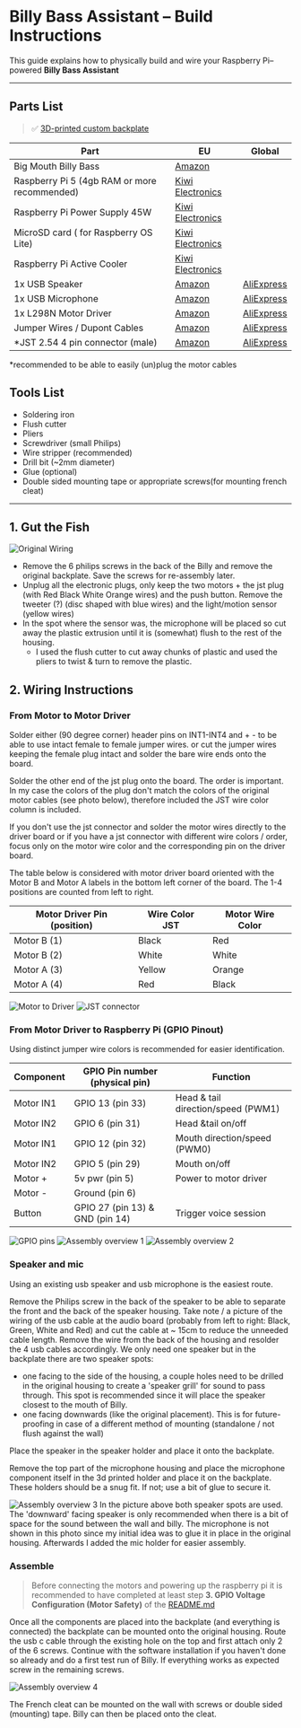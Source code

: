 # Billy Bass Assistant – Build Instructions

This guide explains how to physically build and wire your Raspberry Pi–powered **Billy Bass Assistant**

---

## Parts List
> ✅ [3D-printed custom backplate](https://makerworld.com/en/models/1457024-ai-fish-billy-big-mouth-bass-backplate#profileId-1518677)

| Part                                         | EU                                                                                                                                          | Global                                                             |
|----------------------------------------------|---------------------------------------------------------------------------------------------------------------------------------------------|--------------------------------------------------------------------|
| Big Mouth Billy Bass                         | [Amazon](https://amzn.eu/d/gzyNRsg)                                                                                                         |                                                                    |
| Raspberry Pi 5 (4gb RAM or more recommended) | [Kiwi Electronics](https://www.kiwi-electronics.com/nl/raspberry-pi-5-computers-accessoires-415/raspberry-pi-5-4gb-11579 )                  |                                                                    |
| Raspberry Pi Power Supply 45W                | [Kiwi Electronics](https://www.kiwi-electronics.com/nl/raspberry-pi-45w-usb-c-power-supply-wit-eu-20344 )                                   |                                                                    |
| MicroSD card ( for Raspberry OS Lite)        | [Kiwi Electronics](https://www.kiwi-electronics.com/nl/transcend-64gb-microsd-met-adapter-uhs-i-u3-a2-ultra-performance-160-80-mb-s-11632 ) |                                                                    |
| Raspberry Pi Active Cooler                   | [Kiwi Electronics](https://www.kiwi-electronics.com/nl/raspberry-pi-active-cooler-11585 )                                                   |                                                                    |
| 1x USB Speaker                               | [Amazon](https://amzn.eu/d/2yklfno)                                                                                                         | [AliExpress](https://nl.aliexpress.com/item/1005007168026736.html) |
| 1x USB Microphone                            | [Amazon](https://amzn.eu/d/7Y9GhoL)                                                                                                         | [AliExpress](https://nl.aliexpress.com/item/1005007211513791.html) |
| 1x L298N Motor Driver                        | [Amazon](https://amzn.eu/d/g9yBNVg)                                                                                                         | [AliExpress](https://nl.aliexpress.com/item/1005006890733953.html) |
| Jumper Wires / Dupont Cables                 | [Amazon](https://amzn.eu/d/i4kyXG2)                                                                                                         | [AliExpress](https://nl.aliexpress.com/item/1005003641187997.html) |
| *JST 2.54 4 pin connector (male)             | [Amazon](https://amzn.eu/d/i4kyXG2)                                                                                                         | [AliExpress](https://nl.aliexpress.com/item/1005007460897865.html) |

*recommended to be able to easily (un)plug the motor cables

## Tools List

- Soldering iron
- Flush cutter
- Pliers
- Screwdriver (small Philips)
- Wire stripper (recommended)
- Drill bit (~2mm diameter)
- Glue (optional)
- Double sided mounting tape or appropriate screws(for mounting french cleat)

---

## 1. Gut the Fish

![Original Wiring](./images/original_wiring.jpeg)
- Remove the 6 philips screws in the back of the Billy and remove the original backplate. Save the screws for re-assembly later.
- Unplug all the electronic plugs, only keep the two motors + the jst plug (with Red Black White Orange wires) and the push button. Remove the tweeter (?) (disc shaped with blue wires) and the light/motion sensor (yellow wires)
- In the spot where the sensor was, the microphone will be placed so cut away the plastic extrusion until it is (somewhat) flush to the rest of the housing.
  - I used the flush cutter to cut away chunks of plastic and used the pliers to twist & turn to remove the plastic.

  
## 2. Wiring Instructions

### From Motor to Motor Driver

Solder either (90 degree corner) header pins on INT1-INT4 and + - to be able to use intact female to female jumper wires.
or cut the jumper wires keeping the female plug intact and solder the bare wire ends onto the board.

Solder the other end of the jst plug onto the board. The order is important.
In my case the colors of the plug don't match the colors of the original motor cables (see photo below), 
therefore included the JST wire color column is included. 

If you don't use the jst connector and solder the motor wires directly 
to the driver board or if you have a jst connector with different wire colors / order, 
focus only on the motor wire color and the corresponding pin on the driver board.

The table below is considered with motor driver board oriented with the Motor B and Motor A labels in the 
bottom left corner of the board. The 1-4 positions are counted from left to right.

| Motor Driver Pin (position) | Wire Color JST | Motor Wire Color |
|-----------------------------|----------------|------------------|
| Motor B (1)                 | Black          | Red              |
| Motor B (2)                 | White          | White            |
| Motor A (3)                 | Yellow         | Orange           |
| Motor A (4)                 | Red            | Black            |

![Motor to Driver](./images/motor_driver.jpeg)
![JST connector](./images/jst_connector.jpeg)


### From Motor Driver to Raspberry Pi (GPIO Pinout)

Using distinct jumper wire colors is recommended for easier identification. 

| Component | GPIO Pin number (physical pin)   | Function                           |
|-----------|----------------------------------|------------------------------------|
| Motor IN1 | GPIO 13 (pin 33)                 | Head & tail direction/speed (PWM1) |
| Motor IN2 | GPIO 6  (pin 31)                 | Head &tail on/off                  |
| Motor IN1 | GPIO 12 (pin 32)                 | Mouth direction/speed (PWM0)       |
| Motor IN2 | GPIO 5  (pin 29)                 | Mouth on/off                       |
| Motor +   | 5v pwr  (pin 5)                  | Power to motor driver              |
| Motor -   | Ground  (pin 6)                  |                                    |
| Button    | GPIO 27 (pin 13) & GND (pin 14)  | Trigger voice session              |

![GPIO pins](./images/gpio-pins.png)
![Assembly overview 1](./images/assembly_1.jpeg)
![Assembly overview 2](./images/assembly_2.jpeg)
### Speaker and mic

Using an existing usb speaker and usb microphone is the easiest route. 

Remove the Philips screw in the back of the speaker to be able to separate the front and the back of the speaker housing.
Take note / a picture of the wiring of the usb cable at the audio board (probably from left to right: Black, Green, White and Red) and cut the cable at ~ 15cm to reduce the unneeded cable length. 
Remove the wire from the back of the housing and resolder the 4 usb cables accordingly.
We only need one speaker but in the backplate there are two speaker spots: 
- one facing to the side of the housing, a couple holes need to be drilled in the original housing to create a 'speaker grill' for sound to pass through. This spot is recommended since it will place the speaker closest to the mouth of Billy.
- one facing downwards (like the original placement). This is for future-proofing in case of a different method of mounting (standalone / not flush against the wall)

Place the speaker in the speaker holder and place it onto the backplate.

Remove the top part of the microphone housing and place the microphone component itself in the 3d printed holder and place it on the backplate.
These holders should be a snug fit. If not; use a bit of glue to secure it.

![Assembly overview 3](./images/assembly_3.jpeg)
In the picture above both speaker spots are used. 
The 'downward' facing speaker is only recommended when there is a bit of space for the sound between the wall and billy.
The microphone is not shown in this photo since my initial idea was to glue it in place in the original housing.
Afterwards I added the mic holder for easier assembly.

### Assemble

> Before connecting the motors and powering up the raspberry pi it is recommended to have completed at least step **3. GPIO Voltage Configuration (Motor Safety)** of the [README.md](./../README.md)

Once all the components are placed into the backplate (and everything is connected) the backplate can be mounted onto the original housing. 
Route the usb c cable through the existing hole on the top and first attach only 2 of the 6 screws.
Continue with the software installation if you haven't done so already and do a first test run of Billy. 
If everything works as expected screw in the remaining screws.

![Assembly overview 4](./images/assembly_4.jpeg)

The French cleat can be mounted on the wall with screws or double sided (mounting) tape. Billy can then be placed onto the cleat.